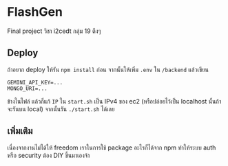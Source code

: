 # FlashGen
Final project วิชา i2cedt กลุ่ม 19 ตึงๆ

## Deploy
ถ้าอยาก deploy ให้รัน `npm install` ก่อน จากนั้นให้เพิ่ม `.env` ใน `/backend` แล้วเขียน
```
GEMINI_API_KEY=...
MONGO_URI=...
```
ข้างในไฟล์ แล้วก็แก้ `IP` ใน `start.sh` เป็น IPv4 ของ ec2 (หรือปล่อยไว้เป็น localhost นั้นถ้าจะรันบน local) จากนั้นรัน `./start.sh` ได้เลย

## เพิ่มเติม
เนื่องจากงานไม่ได้ให้ freedom เราในการใช้ package อะไรก็ได้จาก npm ทำให้ระบบ auth หรือ security ต้อง DIY ขึ้นมาเองจ้า